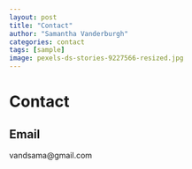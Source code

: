 ```yaml
---
layout: post
title: "Contact"
author: "Samantha Vanderburgh"
categories: contact
tags: [sample]
image: pexels-ds-stories-9227566-resized.jpg
---
```


<body>
  <h1> Contact </h1>
  <h2> Email </h2>
  <i class="fa-solid fa-envelope"></i> vandsama@gmail.com
</body>

